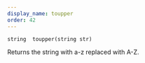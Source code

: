```yaml
---
display_name: toupper
order: 42
---
```

`string  toupper(string str)`

Returns the string with a-z replaced with A-Z.
